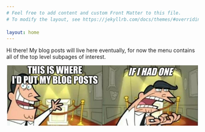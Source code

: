 ```yaml
---
# Feel free to add content and custom Front Matter to this file.
# To modify the layout, see https://jekyllrb.com/docs/themes/#overriding-theme-defaults

layout: home
---
```

Hi there! My blog posts will live here eventually, for now the menu contains all of the top level subpages of interest.

<img style="width:500px;max-width:100%;display:block;margin-left: auto;margin-right: auto;" src="/assets/images/ifIHadOne.jpg" alt="Rob & Caitlin" class="inline-img" />

